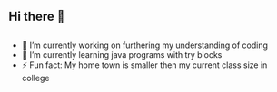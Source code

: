 ## Hi there 👋
##
- 🔭 I’m currently working on furthering my understanding of coding
- 🌱 I’m currently learning java programs with try blocks
- ⚡ Fun fact: My home town is smaller then my current class size in college

